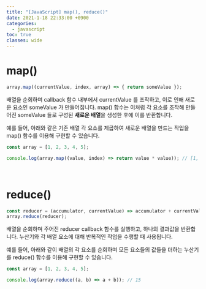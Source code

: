 ```yaml
---
title: "[JavaScript] map(), reduce()"
date: 2021-1-18 22:33:00 +0900
categories:
  - javascript
toc: true
classes: wide
---
```


# map()

```jsx
array.map((currentValue, index, array) => { return someValue });
```

배열을 순회하며 callback 함수 내부에서 currentValue 를 조작하고, 이로 인해 새로운 요소인 someValue 가 만들어집니다. map() 함수는 이처럼 각 요소를 조작해 만들어진 someValue 들로 구성된 **새로운 배열**을 생성한 후에 이를 반환합니다.

예를 들어, 아래와 같은 기존 배열 각 요소를 제곱하여 새로운 배열을 만드는 작업을 map() 함수를 이용해 구현할 수 있습니다.

```jsx
const array = [1, 2, 3, 4, 5];

console.log(array.map((value, index) => return value * value)); // [1, 4, 9, 16, 25]
```

<br>

# reduce()

```jsx
const reducer = (accumulator, currentValue) => accumulator + currentValue;
array.reduce(reducer);
```

배열을 순회하며 주어진 reducer callback 함수를 실행하고, 하나의 결과값을 반환합니다. 누산기와 각 배열 요소에 대해 반복적인 작업을 수행할 때 사용됩니다.

예를 들어, 아래와 같이 배열의 각 요소를 순회하며 모든 요소들의 값들을 더하는 누산기를 reduce() 함수를 이용해 구현할 수 있습니다.

```jsx
const array = [1, 2, 3, 4, 5];

console.log(array.reduce((a, b) => a + b)); // 15
```